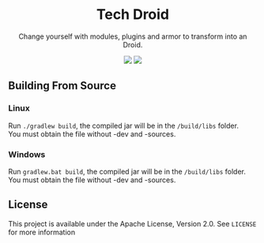 <h1 align="center"> Tech Droid </h1>
<p align="center"> Change yourself with modules, plugins and armor to transform into an Droid. </p>
<p align="center">
   <a href="https://opensource.org/licenses/Apache-2.0"><img src="https://img.shields.io/badge/License-Apache%202.0-brightgreen.svg"><a>
      <a href="https://github.com/Rochedo098/Planets-and-Stars/">  <img src="http://cf.way2muchnoise.eu/versions/391708_latest.svg"> <a>
</p> 

## Building From Source

### Linux

Run `./gradlew build`, the compiled jar will be in the `/build/libs` folder.  
You must obtain the file without -dev and -sources.

### Windows

Run `gradlew.bat build`, the compiled jar will be in the `/build/libs` folder.  
You must obtain the file without -dev and -sources.

## License

This project is available under the Apache License, Version 2.0. See `LICENSE` for more information
